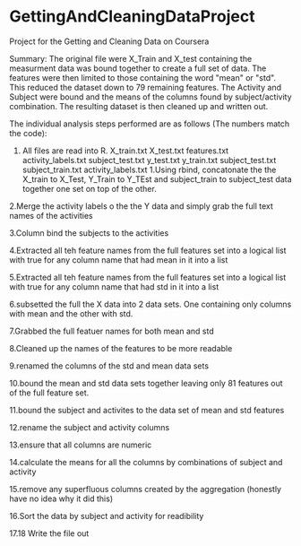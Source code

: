 GettingAndCleaningDataProject
=============================

Project for the Getting and Cleaning Data on Coursera

Summary:
The original file were X_Train and X_test containing the measurment data was bound together to create a full set of data.  The features were then limited to those containing the word "mean" or "std".  This reduced the dataset down to 79 remaining features.  The Activity and Subject were bound and the means of the columns found by subject/activity combination.  The resulting dataset is then cleaned up and written out.

The individual analysis steps performed are as follows (The numbers match the code): 

1. All files are read into R. X_train.txt X_test.txt features.txt activity_labels.txt subject_test.txt y_test.txt y_train.txt subject_test.txt subject_train.txt activity_labels.txt
 1.Using rbind, concatonate the the X_train to X_Test, Y_Train to Y_TEst and subject_train to subject_test data together one set on top of the other.
 
 2.Merge the activity labels o the the Y data and simply grab the full text names of the activities
 
 3.Column bind the subjects to the activities
 
 4.Extracted all teh feature names from the full features set into a logical list with true for any column name that had mean in it into a list
 
 5.Extracted all teh feature names from the full features set into a logical list with true for any column name that had std in it into a list
 
 6.subsetted the full the X data into 2 data sets. One containing only columns with mean and the other with std.
 
 
7.Grabbed the full featuer names for both mean and std

 8.Cleaned up the names of the features to be more readable
 
 9.renamed the columns of the std and mean data sets
 
 10.bound the mean and std data sets together leaving only 81 features out of the full feature set.
 
 11.bound the subject and activites to the data set of mean and std features
 
 12.rename the subject and activity columns
 
 13.ensure that all columns are numeric
 
 14.calculate the means for all the columns by combinations of subject and activity
 
 15.remove any superfluous columns created by the aggregation (honestly have no idea why it did this)
 
 16.Sort the data by subject and activity for readibility
 
 17.18 Write the file out
 
